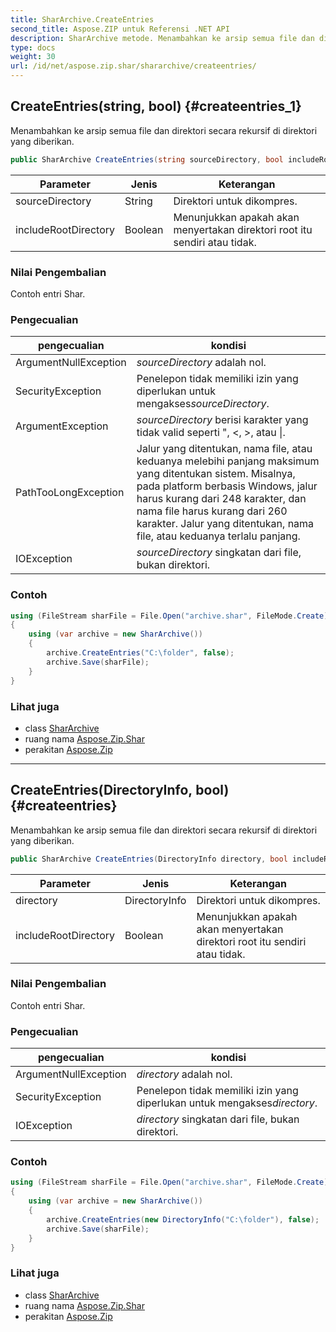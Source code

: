 ```yaml
---
title: SharArchive.CreateEntries
second_title: Aspose.ZIP untuk Referensi .NET API
description: SharArchive metode. Menambahkan ke arsip semua file dan direktori secara rekursif di direktori yang diberikan.
type: docs
weight: 30
url: /id/net/aspose.zip.shar/shararchive/createentries/
---
```

## CreateEntries(string, bool) {#createentries_1}

Menambahkan ke arsip semua file dan direktori secara rekursif di direktori yang diberikan.

```csharp
public SharArchive CreateEntries(string sourceDirectory, bool includeRootDirectory = true)
```

| Parameter | Jenis | Keterangan |
| --- | --- | --- |
| sourceDirectory | String | Direktori untuk dikompres. |
| includeRootDirectory | Boolean | Menunjukkan apakah akan menyertakan direktori root itu sendiri atau tidak. |

### Nilai Pengembalian

Contoh entri Shar.

### Pengecualian

| pengecualian | kondisi |
| --- | --- |
| ArgumentNullException | *sourceDirectory* adalah nol. |
| SecurityException | Penelepon tidak memiliki izin yang diperlukan untuk mengakses*sourceDirectory*. |
| ArgumentException | *sourceDirectory* berisi karakter yang tidak valid seperti ", &lt;, &gt;, atau &#x7C;. |
| PathTooLongException | Jalur yang ditentukan, nama file, atau keduanya melebihi panjang maksimum yang ditentukan sistem. Misalnya, pada platform berbasis Windows, jalur harus kurang dari 248 karakter, dan nama file harus kurang dari 260 karakter. Jalur yang ditentukan, nama file, atau keduanya terlalu panjang. |
| IOException | *sourceDirectory* singkatan dari file, bukan direktori. |

### Contoh

```csharp
using (FileStream sharFile = File.Open("archive.shar", FileMode.Create))
{
    using (var archive = new SharArchive())
    {
        archive.CreateEntries("C:\folder", false);
        archive.Save(sharFile);
    }
}
```

### Lihat juga

* class [SharArchive](../)
* ruang nama [Aspose.Zip.Shar](../../shararchive/)
* perakitan [Aspose.Zip](../../../)

---

## CreateEntries(DirectoryInfo, bool) {#createentries}

Menambahkan ke arsip semua file dan direktori secara rekursif di direktori yang diberikan.

```csharp
public SharArchive CreateEntries(DirectoryInfo directory, bool includeRootDirectory = true)
```

| Parameter | Jenis | Keterangan |
| --- | --- | --- |
| directory | DirectoryInfo | Direktori untuk dikompres. |
| includeRootDirectory | Boolean | Menunjukkan apakah akan menyertakan direktori root itu sendiri atau tidak. |

### Nilai Pengembalian

Contoh entri Shar.

### Pengecualian

| pengecualian | kondisi |
| --- | --- |
| ArgumentNullException | *directory* adalah nol. |
| SecurityException | Penelepon tidak memiliki izin yang diperlukan untuk mengakses*directory*. |
| IOException | *directory* singkatan dari file, bukan direktori. |

### Contoh

```csharp
using (FileStream sharFile = File.Open("archive.shar", FileMode.Create))
{
    using (var archive = new SharArchive())
    {
        archive.CreateEntries(new DirectoryInfo("C:\folder"), false);
        archive.Save(sharFile);
    }
}
```

### Lihat juga

* class [SharArchive](../)
* ruang nama [Aspose.Zip.Shar](../../shararchive/)
* perakitan [Aspose.Zip](../../../)


